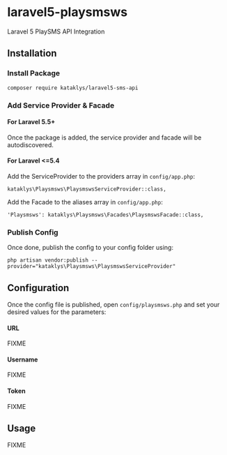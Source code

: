 
laravel5-playsmsws
===============
Laravel 5 PlaySMS API Integration

## Installation

### Install Package

```
composer require kataklys/laravel5-sms-api
```
### Add Service Provider & Facade

#### For Laravel 5.5+
Once the package is added, the service provider and facade will be autodiscovered.

#### For Laravel <=5.4
Add the ServiceProvider to the providers array in `config/app.php`:
```
kataklys\Playsmsws\PlaysmswsServiceProvider::class,
```

Add the Facade to the aliases array in `config/app.php`:
```
'Playsmsws': kataklys\Playsmsws\Facades\PlaysmswsFacade::class,
```

### Publish Config
Once done, publish the config to your config folder using:
```
php artisan vendor:publish --provider="kataklys\Playsmsws\PlaysmswsServiceProvider"
```

## Configuration
Once the config file is published, open `config/playsmsws.php` and set your desired values for the parameters:

#### URL
FIXME
#### Username
FIXME
#### Token
FIXME

## Usage
FIXME
